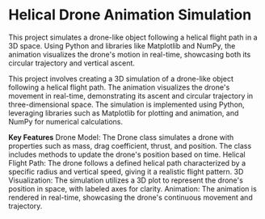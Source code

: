 # Helical Drone Animation Simulation
This project simulates a drone-like object following a helical flight path in a 3D space. Using Python and libraries like Matplotlib and NumPy, the animation visualizes the drone's motion in real-time, showcasing both its circular trajectory and vertical ascent.

This project involves creating a 3D simulation of a drone-like object following a helical flight path. The animation visualizes the drone's movement in real-time, demonstrating its ascent and circular trajectory in three-dimensional space. The simulation is implemented using Python, leveraging libraries such as Matplotlib for plotting and animation, and NumPy for numerical calculations.

**Key Features**
Drone Model: The Drone class simulates a drone with properties such as mass, drag coefficient, thrust, and position. The class includes methods to update the drone's position based on time.
Helical Flight Path: The drone follows a defined helical path characterized by a specific radius and vertical speed, giving it a realistic flight pattern.
3D Visualization: The simulation utilizes a 3D plot to represent the drone's position in space, with labeled axes for clarity.
Animation: The animation is rendered in real-time, showcasing the drone's continuous movement and trajectory.
